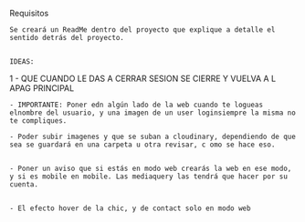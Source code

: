 Requisitos

    Se creará un ReadMe dentro del proyecto que explique a detalle el sentido detrás del proyecto.


    IDEAS:

1 - QUE CUANDO LE DAS A CERRAR SESION SE CIERRE Y VUELVA A L APAG PRINCIPAL

    - IMPORTANTE: Poner edn algún lado de la web cuando te logueas elnombre del usuario, y una imagen de un user loginsiempre la misma no te compliques.

    - Poder subir imagenes y que se suban a cloudinary, dependiendo de que sea se guardará en una carpeta u otra revisar, c omo se hace eso.
    

    - Poner un aviso que si estás en modo web crearás la web en ese modo, y si es mobile en mobile. Las mediaquery las tendrá que hacer por su cuenta.


    - El efecto hover de la chic, y de contact solo en modo web